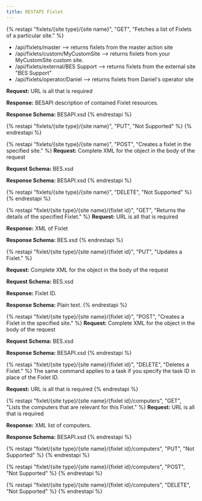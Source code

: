 ```yaml
---
title: RESTAPI Fixlet
---
```


{% restapi "fixlets/{site type}/{site name}", "GET", "Fetches a list of Fixlets of a particular site." %}
 - /api/fixlets/master --> returns fixlets from the master action site
 - /api/fixlets/custom/MyCustomSite --> returns fixlets from your MyCustomSite custom site.
 - /api/fixlets/external/BES Support --> returns fixlets from the external site "BES Support"
 - /api/fixlets/operator/Daniel --> returns fixlets from Daniel's operator site
 
**Request:** URL is all that is required

**Response:** BESAPI description of contained Fixlet resources.

**Response Schema:** BESAPI.xsd
{% endrestapi %}

{% restapi "fixlets/{site type}/{site name}", "PUT", "Not Supported" %}
{% endrestapi %}

{% restapi "fixlets/{site type}/{site name}", "POST", "Creates a fixlet in the specified site." %}
**Request:** Complete XML for the object in the body of the request

**Request Schema:** BES.xsd

**Response Schema:** BESAPI.xsd
{% endrestapi %}

{% restapi "fixlets/{site type}/{site name}", "DELETE", "Not Supported" %}
{% endrestapi %}

{% restapi "fixlet/{site type}/{site name}/{fixlet id}", "GET", "Returns the details of the specified Fixlet." %}
**Request:** URL is all that is required 

**Response:** XML of Fixlet

**Response Schema:** BES.xsd
{% endrestapi %}

{% restapi "fixlet/{site type}/{site name}/{fixlet id}", "PUT", "Updates a Fixlet." %}

**Request:** Complete XML for the object in the body of the request

**Request Schema:** BES.xsd

**Response:** Fixlet ID.

**Response Schema:** Plain text.
{% endrestapi %}

{% restapi "fixlet/{site type}/{site name}/{fixlet id}", "POST", "Creates a Fixlet in the specified site." %}
**Request:** Complete XML for the object in the body of the request

**Request Schema:** BES.xsd

**Response Schema:** BESAPI.xsd
{% endrestapi %}

{% restapi "fixlet/{site type}/{site name}/{fixlet id}", "DELETE", "Deletes a Fixlet." %}
The same command applies to a task if you specify the task ID in place of the Fixlet ID.

**Request:** URL is all that is required
{% endrestapi %}

{% restapi "fixlet/{site type}/{site name}/{fixlet id}/computers", "GET", "Lists the computers that are relevant for this Fixlet." %}
**Request:** URL is all that is required

**Response:** XML  list of computers.
	
**Response Schema:** BESAPI.xsd
{% endrestapi %}

{% restapi "fixlet/{site type}/{site name}/{fixlet id}/computers", "PUT", "Not Supported" %}
{% endrestapi %}

{% restapi "fixlet/{site type}/{site name}/{fixlet id}/computers", "POST", "Not Supported" %}
{% endrestapi %}

{% restapi "fixlet/{site type}/{site name}/{fixlet id}/computers", "DELETE", "Not Supported" %}
{% endrestapi %}
